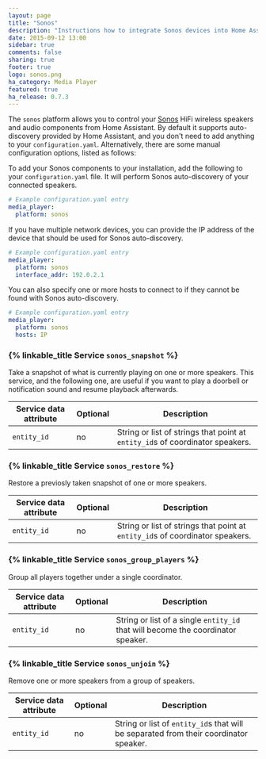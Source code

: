 ```yaml
---
layout: page
title: "Sonos"
description: "Instructions how to integrate Sonos devices into Home Assistant."
date: 2015-09-12 13:00
sidebar: true
comments: false
sharing: true
footer: true
logo: sonos.png
ha_category: Media Player
featured: true
ha_release: 0.7.3
---
```


The `sonos` platform allows you to control your [Sonos](http://www.sonos.com) HiFi wireless speakers and audio components from Home Assistant. By default it supports auto-discovery provided by Home Assistant, and you don't need to add anything to your `configuration.yaml`. Alternatively, there are some manual configuration options, listed as follows:

To add your Sonos components to your installation, add the following to your `configuration.yaml` file.  It will perform Sonos auto-discovery of your connected speakers.

```yaml
# Example configuration.yaml entry
media_player:
  platform: sonos
```

If you have multiple network devices, you can provide the IP address of the device that should be used for Sonos auto-discovery.

```yaml
# Example configuration.yaml entry
media_player:
  platform: sonos
  interface_addr: 192.0.2.1
```

You can also specify one or more hosts to connect to if they cannot be found with Sonos auto-discovery.

```yaml
# Example configuration.yaml entry
media_player:
  platform: sonos
  hosts: IP
```

### {% linkable_title Service `sonos_snapshot` %}

Take a snapshot of what is currently playing on one or more speakers. This service, and the following one, are useful if you want to play a doorbell or notification sound and resume playback afterwards.

| Service data attribute | Optional | Description |
| ---------------------- | -------- | ----------- |
| `entity_id` | no | String or list of strings that point at `entity_id`s of coordinator speakers.

### {% linkable_title Service `sonos_restore` %}

Restore a previosly taken snapshot of one or more speakers.

| Service data attribute | Optional | Description |
| ---------------------- | -------- | ----------- |
| `entity_id` | no | String or list of strings that point at `entity_id`s of coordinator speakers.

### {% linkable_title Service `sonos_group_players` %}

Group all players together under a single coordinator.

| Service data attribute | Optional | Description |
| ---------------------- | -------- | ----------- |
| `entity_id` | no | String or list of a single `entity_id` that will become the coordinator speaker.

### {% linkable_title Service `sonos_unjoin` %}

Remove one or more speakers from a group of speakers.

| Service data attribute | Optional | Description |
| ---------------------- | -------- | ----------- |
| `entity_id` | no | String or list of `entity_id`s that will be separated from their coordinator speaker.

